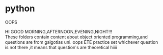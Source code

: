 # python
 OOPS

HI GOOD MORNING,AFTERNOON,EVENING,NIGHT!!!
<br>
These folders contain content about object oriented programming,and questions are from galgotias uni. oops ETE practice set
whichever question is not there ,it means that question's are theoretical 
hiiii
